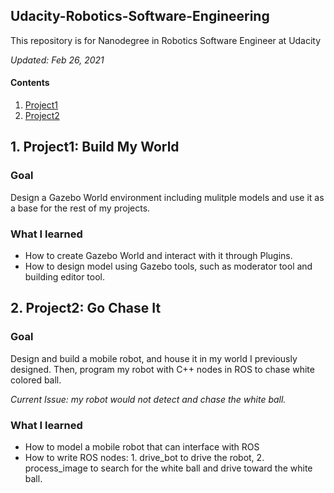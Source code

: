 ## Udacity-Robotics-Software-Engineering

This repository is for Nanodegree in Robotics Software Engineer at Udacity

*Updated: Feb 26, 2021*

#### Contents

1. [Project1](#project1)
2. [Project2](#project2)

<a name="project1"/>

## 1. Project1: Build My World

### Goal

Design a Gazebo World environment including mulitple models and use it as a base for the rest of my projects.

### What I learned
- How to create Gazebo World and interact with it through Plugins.
- How to design model using Gazebo tools, such as moderator tool and building editor tool.

<a name="project2"/>

## 2. Project2: Go Chase It

### Goal

Design and build a mobile robot, and house it in my world I previously designed. Then, program my robot with C++ nodes in ROS to chase white colored ball.

*Current Issue: my robot would not detect and chase the white ball.*

### What I learned 
- How to model a mobile robot that can interface with ROS
- How to write ROS nodes: 1. drive_bot to drive the robot, 2. process_image to search for the white ball and drive toward the white ball.
